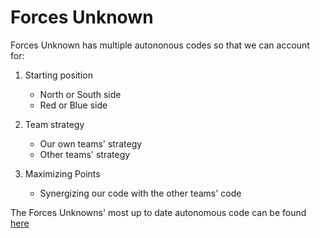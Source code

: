 # Forces Unknown

Forces Unknown has multiple autononous codes so that we can account for:
  1. Starting position
      * North or South side
      * Red or Blue side
      
  2. Team strategy
      * Our own teams' strategy
      * Other teams' strategy
      
  3. Maximizing Points
      * Synergizing our code with the other teams' code
      
The Forces Unknowns' most up to date autonomous code can be found [here](https://github.com/Pooky436/FTC-2019-2020---Main-Code/blob/master/Autonomous%20Period/AutoL.java)
